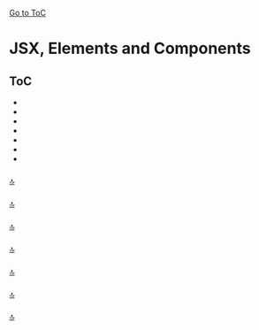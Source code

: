 [Go to ToC](../README.md)

# JSX, Elements and Components

## ToC
* [](#)
* [ ](#)
* [ ](#)
* [ ](#)
* [ ](#)
* [](#)
* [](#)

### 


[🔝](#toc)  
  

### 





[🔝](#toc)  
  
### 




  
[🔝](#toc)  

### 


  
[🔝](#toc)  

###


  
[🔝](#toc)  

### 



[🔝](#toc)    
  
  
### 


  
[🔝](#toc)  

  
  
  
